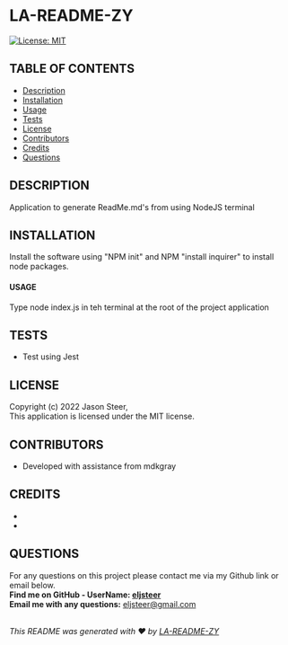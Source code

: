 
  
  # LA-README-ZY

  [![License: MIT](https://img.shields.io/badge/License-MIT-yellow.svg)](https://opensource.org/licenses/MIT)

  ## TABLE OF CONTENTS
  - [Description](#description)
  - [Installation](#Installation)
  - [Usage](#Usage)
  - [Tests](#Tests)
  - [License](#License)
  - [Contributors](#Contributors)
  - [Credits](#Credits)
  - [Questions](#Questions)

  ## DESCRIPTION
  Application to generate ReadMe.md's from using NodeJS terminal
  
  ## INSTALLATION
  Install the software using "NPM init" and NPM "install inquirer" to install node packages.

  #### USAGE
  Type node index.js in teh terminal at the root of the project application

  ## TESTS
  *  Test using Jest
  
  ## LICENSE
  Copyright (c) 2022 Jason Steer,<br />
  This application is licensed under the MIT license.

  ## CONTRIBUTORS
  * Developed with assistance from mdkgray

  ## CREDITS
  * 
  *

  ## QUESTIONS
  For any questions on this project please contact me via my Github link or email below.<br />
  **Find me on GitHub - UserName: [eljsteer](https://github.com/eljsteer)**<br />
  **Email me with any questions:** eljsteer@gmail.com<br /><br />

  _This README was generated with ❤️ by [LA-README-ZY](https://github.com/eljsteer/LA-README-ZY)_
